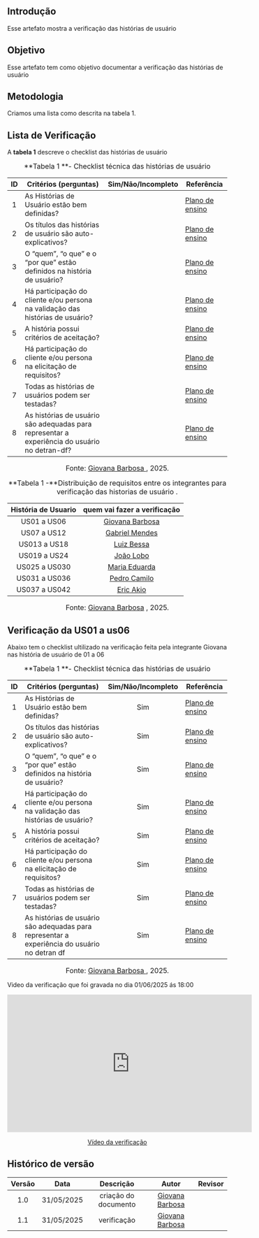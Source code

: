 ## Introdução

Esse artefato mostra a verificação das histórias de usuário

## Objetivo

Esse artefato tem como objetivo documentar a verificação das histórias de usuário

## Metodologia

Criamos uma lista como descrita na tabela 1.

## Lista de Verificação

A **tabela 1** descreve o checklist das histórias de usuário

<font size="3"><p style="text-align: center">**Tabela 1 **- Checklist técnica das histórias de usuário </p></font>

| ID | Critérios (perguntas)                                                                                                                   | Sim/Não/Incompleto | Referência |
| :-: | --------------------------------------------------------------------------------------------------------------------------------------- | :----------------: | ---------- |
| 1      | As Histórias de Usuário estão bem definidas?                                                | |[Plano de ensino](http://127.0.0.1:8000/2025.1-DetranDF/Apresenta%C3%A7%C3%B5es/Apresenta%C3%A7%C3%A3o%20das%20Etapas/Apresenta%C3%A7%C3%A3o4/#criterios-para-entrega)                                         | 
| 2      | Os títulos das histórias de usuário são auto-explicativos?                                  | |[Plano de ensino](http://127.0.0.1:8000/2025.1-DetranDF/Apresenta%C3%A7%C3%B5es/Apresenta%C3%A7%C3%A3o%20das%20Etapas/Apresenta%C3%A7%C3%A3o4/#criterios-para-entrega)                                         | 
| 3      | O “quem”, “o que” e o “por que” estão definidos na história de usuário?                     | |[Plano de ensino](http://127.0.0.1:8000/2025.1-DetranDF/Apresenta%C3%A7%C3%B5es/Apresenta%C3%A7%C3%A3o%20das%20Etapas/Apresenta%C3%A7%C3%A3o4/#criterios-para-entrega)                                         | 
| 4      | Há participação do cliente e/ou persona na validação das histórias de usuário?              | |[Plano de ensino](http://127.0.0.1:8000/2025.1-DetranDF/Apresenta%C3%A7%C3%B5es/Apresenta%C3%A7%C3%A3o%20das%20Etapas/Apresenta%C3%A7%C3%A3o4/#criterios-para-entrega)                                         | 
| 5      | A história possui critérios de aceitação?                                                   | |[Plano de ensino](http://127.0.0.1:8000/2025.1-DetranDF/Apresenta%C3%A7%C3%B5es/Apresenta%C3%A7%C3%A3o%20das%20Etapas/Apresenta%C3%A7%C3%A3o4/#criterios-para-entrega)                                         | 
| 6      | Há participação do cliente e/ou persona na elicitação de requisitos?                        | |[Plano de ensino](http://127.0.0.1:8000/2025.1-DetranDF/Apresenta%C3%A7%C3%B5es/Apresenta%C3%A7%C3%A3o%20das%20Etapas/Apresenta%C3%A7%C3%A3o4/#criterios-para-entrega)                                         | 
| 7      | Todas as histórias de usuários podem ser testadas?                                          | |[Plano de ensino](http://127.0.0.1:8000/2025.1-DetranDF/Apresenta%C3%A7%C3%B5es/Apresenta%C3%A7%C3%A3o%20das%20Etapas/Apresenta%C3%A7%C3%A3o4/#criterios-para-entrega)                                         | 
| 8      | As histórias de usuário são adequadas para representar a experiência do usuário no detran-df? | |[Plano de ensino](http://127.0.0.1:8000/2025.1-DetranDF/Apresenta%C3%A7%C3%B5es/Apresenta%C3%A7%C3%A3o%20das%20Etapas/Apresenta%C3%A7%C3%A3o4/#criterios-para-entrega)                                         | 


<font size="3"><p style="text-align: center">Fonte: [Giovana Barbosa ](https://github.com/gio221), 2025.</p></font>

<a name="ref1"></a>

<font size="3"><p style="text-align: center">**Tabela 1 -**Distribuição de requisitos entre os integrantes para verificação das historias de usuário .</p></font>

| História de Usuario |             quem vai fazer a verificação                   |  
| :-----------------: | :--------------------------------------: | 
|US01 a US06| [Giovana Barbosa](https://github.com/gio221) |  
|US07 a US12| [Gabriel Mendes](https://github.com/gbevi) |
|US013 a US18| [Luiz Bessa](https://github.com/lfelipebessa) |
|US019 a US24| [João Lobo](https://github.com/joaolobo10) | 
|US025 a US030| [Maria Eduarda](https://github.com/maaduh) | 
|US031 a US036| [Pedro Camilo](https://github.com/PedrooCamilo) | 
|US037 a US042|[Eric Akio](https://github.com/eric-kingu) |

<font size="3"><p style="text-align: center">Fonte: [Giovana Barbosa](https://github.com/gio221) , 2025.</p></font>

## Verificação da US01 a us06

Abaixo tem o checklist ultilizado na verificação feita pela integrante Giovana nas história de usuário de 01 a 06

<font size="3"><p style="text-align: center">**Tabela 1 **- Checklist técnica das histórias de usuário </p></font>

| ID | Critérios (perguntas)                                                                                                                   | Sim/Não/Incompleto | Referência |
| :-: | --------------------------------------------------------------------------------------------------------------------------------------- | :----------------: | ---------- |
| 1      | As Histórias de Usuário estão bem definidas?                                                |Sim |[Plano de ensino](http://127.0.0.1:8000/2025.1-DetranDF/Apresenta%C3%A7%C3%B5es/Apresenta%C3%A7%C3%A3o%20das%20Etapas/Apresenta%C3%A7%C3%A3o4/#criterios-para-entrega)                                         | 
| 2      | Os títulos das histórias de usuário são auto-explicativos?                                  |Sim  |[Plano de ensino](http://127.0.0.1:8000/2025.1-DetranDF/Apresenta%C3%A7%C3%B5es/Apresenta%C3%A7%C3%A3o%20das%20Etapas/Apresenta%C3%A7%C3%A3o4/#criterios-para-entrega)                                         | 
| 3      | O “quem”, “o que” e o “por que” estão definidos na história de usuário?                     |Sim  |[Plano de ensino](http://127.0.0.1:8000/2025.1-DetranDF/Apresenta%C3%A7%C3%B5es/Apresenta%C3%A7%C3%A3o%20das%20Etapas/Apresenta%C3%A7%C3%A3o4/#criterios-para-entrega)                                         | 
| 4      | Há participação do cliente e/ou persona na validação das histórias de usuário?              | Sim |[Plano de ensino](http://127.0.0.1:8000/2025.1-DetranDF/Apresenta%C3%A7%C3%B5es/Apresenta%C3%A7%C3%A3o%20das%20Etapas/Apresenta%C3%A7%C3%A3o4/#criterios-para-entrega)                                         | 
| 5      | A história possui critérios de aceitação?                                                   | Sim |[Plano de ensino](http://127.0.0.1:8000/2025.1-DetranDF/Apresenta%C3%A7%C3%B5es/Apresenta%C3%A7%C3%A3o%20das%20Etapas/Apresenta%C3%A7%C3%A3o4/#criterios-para-entrega)                                         | 
| 6      | Há participação do cliente e/ou persona na elicitação de requisitos?                        |Sim  |[Plano de ensino](http://127.0.0.1:8000/2025.1-DetranDF/Apresenta%C3%A7%C3%B5es/Apresenta%C3%A7%C3%A3o%20das%20Etapas/Apresenta%C3%A7%C3%A3o4/#criterios-para-entrega)                                         | 
| 7      | Todas as histórias de usuários podem ser testadas?                                          |Sim  |[Plano de ensino](http://127.0.0.1:8000/2025.1-DetranDF/Apresenta%C3%A7%C3%B5es/Apresenta%C3%A7%C3%A3o%20das%20Etapas/Apresenta%C3%A7%C3%A3o4/#criterios-para-entrega)                                         | 
| 8      | As histórias de usuário são adequadas para representar a experiência do usuário no detran df | Sim |[Plano de ensino](http://127.0.0.1:8000/2025.1-DetranDF/Apresenta%C3%A7%C3%B5es/Apresenta%C3%A7%C3%A3o%20das%20Etapas/Apresenta%C3%A7%C3%A3o4/#criterios-para-entrega)                                         | 


<font size="3"><p style="text-align: center">Fonte: [Giovana Barbosa ](https://github.com/gio221), 2025.</p></font>

<a name="ref1"></a>


Video da verificação que foi gravada no dia 01/06/2025 ás 18:00
 
<p style="text-align: center"><iframe width="560" height="315" src="https://youtube.com/embed/Qe81HiNy37M" title="YouTube video player" frameborder="0" allow="accelerometer; autoplay; clipboard-write; encrypted-media; gyroscope; picture-in-picture; web-share" referrerpolicy="strict-origin-when-cross-origin" allowfullscreen></iframe></p>
 <p style="text-align: center"><a href="https://youtu.be/Qe81HiNy37M" target="blanket">Vídeo da verificação </a></p>

## Histórico de versão

| Versão |    Data    |       Descrição        |                     Autor                      |                  Revisor                   |
| :----: | :--------: | :--------------------: | :--------------------------------------------: | :----------------------------------------: |
|  1.0   | 31/05/2025 | criação do documento |  [Giovana Barbosa](https://github.com/gio221)   | |
|1.1|31/05/2025 | verificação|  [Giovana Barbosa](https://github.com/gio221)   | |